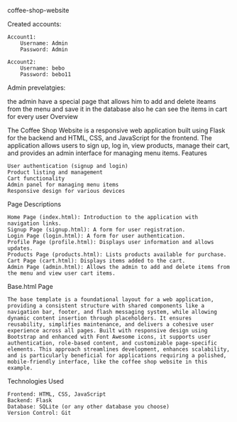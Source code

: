 coffee-shop-website


Created accounts:

    Account1:
        Username: Admin
        Password: Admin

    Account2:
        Username: bebo
        Password: bebo11

Admin prevelatgies:

the admin have a special page that allows him to add and delete iteams from the menu and save it in the database also he can see the items in cart for every user
Overview

The Coffee Shop Website is a responsive web application built using Flask for the backend and HTML, CSS, and JavaScript for the frontend. The application allows users to sign up, log in, view products, manage their cart, and provides an admin interface for managing menu items.
Features

    User authentication (signup and login)
    Product listing and management
    Cart functionality
    Admin panel for managing menu items
    Responsive design for various devices

Page Descriptions

    Home Page (index.html): Introduction to the application with navigation links.
    Signup Page (signup.html): A form for user registration.
    Login Page (login.html): A form for user authentication.
    Profile Page (profile.html): Displays user information and allows updates.
    Products Page (products.html): Lists products available for purchase.
    Cart Page (cart.html): Displays items added to the cart.
    Admin Page (admin.html): Allows the admin to add and delete items from the menu and view user cart items.

Base.html Page

    The base template is a foundational layout for a web application, providing a consistent structure with shared components like a navigation bar, footer, and flash messaging system, while allowing dynamic content insertion through placeholders. It ensures reusability, simplifies maintenance, and delivers a cohesive user experience across all pages. Built with responsive design using Bootstrap and enhanced with Font Awesome icons, it supports user authentication, role-based content, and customizable page-specific elements. This approach streamlines development, enhances scalability, and is particularly beneficial for applications requiring a polished, mobile-friendly interface, like the coffee shop website in this example.

Technologies Used

    Frontend: HTML, CSS, JavaScript
    Backend: Flask
    Database: SQLite (or any other database you choose)
    Version Control: Git
